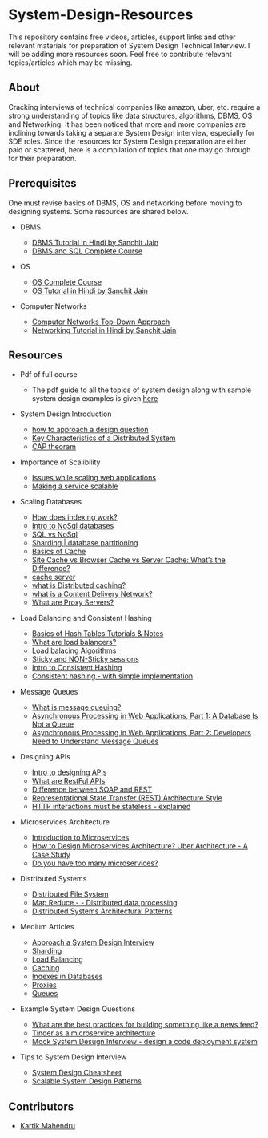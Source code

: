 # System-Design-Resources

This repository contains free videos, articles, support links and other relevant materials for preparation of System Design Technical Interview. I will be adding more resources soon. Feel free to contribute relevant topics/articles which may be missing.

## About

Cracking interviews of technical companies like amazon, uber, etc. require a strong understanding of topics like data structures, algorithms, DBMS, OS and Networking. It has been noticed that more and more companies are inclining towards taking a separate System Design interview, especially for SDE roles. Since the resources for System Design preparation are either paid or scattered, here is a compilation of topics that one may go through for their preparation.

## Prerequisites
One must revise basics of DBMS, OS and networking before moving to designing systems.
Some resources are shared below.

- DBMS
  - [DBMS Tutorial in Hindi by Sanchit Jain](https://www.youtube.com/playlist?list=PLmXKhU9FNesR1rSES7oLdJaNFgmuj0SYV)
  - [DBMS and SQL Complete Course](https://www.youtube.com/playlist?list=PLyRxBafKYiWBkas4b39rRBaj37s4YCoGA)
  
- OS
  - [OS Complete Course](https://www.youtube.com/playlist?list=PLyRxBafKYiWDHOiOsjz7pEqdEYwHIx-az)
  - [OS Tutorial in Hindi by Sanchit Jain](https://www.youtube.com/playlist?list=PLmXKhU9FNesSFvj6gASuWmQd23Ul5omtD)
  
- Computer Networks
  - [Computer Networks Top-Down Approach](https://www.youtube.com/playlist?list=PLyRxBafKYiWDsWpByomYFty3J8Rfycu-L)
  - [Networking Tutorial in Hindi by Sanchit Jain](https://www.youtube.com/playlist?list=PLmXKhU9FNesSjFbXSZGF8JF_4LVwwofCd)

## Resources

- Pdf of full course
  - The pdf guide to all the topics of system design along with sample system design examples is given [here](/System+Design.pdf)
- System Design Introduction 
	- [how to approach a design question](https://www.hiredintech.com/system-design)
	- [Key Characteristics of a Distributed System](https://github.com/lei-hsia/grokking-system-design/blob/master/basics/key-characteristics.md)
	- [CAP theoram](https://www.youtube.com/watch?v=k-Yaq8AHlFA)

- Importance of Scalibility 
  - [Issues while scaling web applications](http://highscalability.com/blog/2014/5/12/4-architecture-issues-when-scaling-web-applications-bottlene.html)
  - [Making a service scalable](https://www.lecloud.net/tagged/scalability)

- Scaling Databases
  - [How does indexing work?](https://chartio.com/learn/databases/how-does-indexing-work/)
  - [Intro to NoSql databases](https://www.youtube.com/watch?v=xQnIN9bW0og&list=PLMCXHnjXnTnvo6alSjVkgxV-VH6EPyvoX&index=15)
  - [SQL vs NoSql](https://github.com/lei-hsia/grokking-system-design/blob/master/basics/sql-vs-nosql.md)
  - [Sharding | database partitioning](https://www.youtube.com/watch?v=yNrVexoEnFM)
  - [Basics of Cache](https://github.com/lei-hsia/grokking-system-design/blob/master/basics/caching.md)
  - [Site Cache vs Browser Cache vs Server Cache: What’s the Difference?](https://wp-rocket.me/blog/different-types-of-caching/)
  - [cache server](https://whatis.techtarget.com/definition/cache-server)
  - [what is Distributed caching?](https://www.youtube.com/watch?v=U3RkDLtS7uY)
  - [what is a Content Delivery Network?](https://www.youtube.com/watch?v=0QKjnCu6tAM)
  - [What are Proxy Servers?](https://www.varonis.com/blog/what-is-a-proxy-server/)
 

- Load Balancing and Consistent Hashing
   - [Basics of Hash Tables Tutorials & Notes](https://www.hackerearth.com/practice/data-structures/hash-tables/basics-of-hash-tables/tutorial/)
   - [What are load balancers?]()
   - [Load balacing Algorithms](https://kemptechnologies.com/load-balancer/load-balancing-algorithms-techniques/)
   - [Sticky and NON-Sticky sessions](https://stackoverflow.com/questions/10494431/sticky-and-non-sticky-sessions)
   - [Intro to Consistent Hashing](https://www.youtube.com/watch?v=zaRkONvyGr8&list=PLMCXHnjXnTnvo6alSjVkgxV-VH6EPyvoX&index=4)
   - [Consistent hashing - with simple implementation](http://michaelnielsen.org/blog/consistent-hashing/)

- Message Queues
  - [What is message queuing?](https://www.cloudamqp.com/blog/2014-12-03-what-is-message-queuing.html)
  - [Asynchronous Processing in Web Applications, Part 1: A Database Is Not a Queue](http://blog.codepath.com/2012/11/15/asynchronous-processing-in-web-applications-part-1-a-database-is-not-a-queue/)
  - [Asynchronous Processing in Web Applications, Part 2: Developers Need to Understand Message Queues](http://blog.codepath.com/2013/01/06/asynchronous-processing-in-web-applications-part-2-developers-need-to-understand-message-queues/)

- Designing APIs
  - [Intro to designing APIs](https://www.youtube.com/watch?v=_YlYuNMTCc8&list=PLMCXHnjXnTnvo6alSjVkgxV-VH6EPyvoX&index=12)
  - [What are RestFul APIs](https://www.youtube.com/watch?v=bPNfu0IZhoE)
  - [Difference between SOAP and REST](https://www.youtube.com/watch?v=bPNfu0IZhoE)
  - [Representational State Transfer (REST) Architecture Style](https://www.ics.uci.edu/~fielding/pubs/dissertation/rest_arch_style.htm)
  - [HTTP interactions must be stateless - explained](https://ruben.verborgh.org/blog/2012/08/24/rest-wheres-my-state/)

- Microservices Architecture
   - [Introduction to Microservices](https://www.youtube.com/watch?v=qYhRvH9tJKw)
   - [How to Design Microservices Architecture? Uber Architecture - A Case Study](https://www.youtube.com/watch?v=Zed6udTPGro)
   - [Do you have too many microservices?](http://highscalability.com/blog/2018/4/5/do-you-have-too-many-microservices-five-design-attributes-th.html)
 
- Distributed Systems
  - [Distributed File System](https://www.youtube.com/watch?v=LcuT0ynb_ks)
  - [Map Reduce - - Distributed data processing](https://www.youtube.com/watch?v=MAJ0aW5g17c)
  - [Distributed Systems Architectural Patterns](https://youtu.be/tpspO9K28PM)
  
- Medium Articles
  - [Approach a System Design Interview](https://medium.com/system-designing-interviews/approach-a-system-design-interview-f3594e243730)
  - [Sharding](https://medium.com/system-designing-interviews/system-design-chapter-2-sharding-484960c18f6)
  - [Load Balancing](https://medium.com/system-designing-interviews/system-design-chapter-3-load-balancing-e1c89148e37)
  - [Caching](https://medium.com/system-designing-interviews/system-design-chapter-4-caching-b59a4cf83f10)
  - [Indexes in Databases](https://medium.com/@nishantnitb/system-design-chapter-5-indexes-in-databases-beb90295dbcf)
  - [Proxies](https://medium.com/system-designing-interviews/system-design-chapter-6-proxies-f77be8858023)
  - [Queues](https://medium.com/system-designing-interviews/system-design-chapter-7-queues-5f3f9bed81)
  

  
- Example System Design Questions
  - [What are the best practices for building something like a news feed?](https://www.quora.com/What-are-the-best-practices-for-building-something-like-a-news-feed)
  - [Tinder as a microservice architecture](https://www.youtube.com/watch?v=tndzLznxq40)
  - [Mock System Desugn Interview - design a code deployment system](https://www.youtube.com/watch?v=q0KGYwNbf-0)

- Tips to System Design Interview
  - [System Design Cheatsheet](https://gist.github.com/vasanthk/485d1c25737e8e72759f)
  - [Scalable System Design Patterns](http://horicky.blogspot.com/2010/10/scalable-system-design-patterns.html)
  
## Contributors

* [Kartik Mahendru](https://github.com/kartikMahendru)
